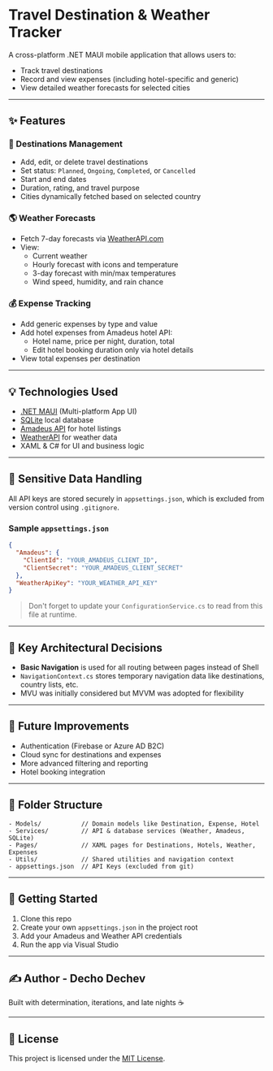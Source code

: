 # Travel Destination & Weather Tracker

A cross-platform .NET MAUI mobile application that allows users to:

- Track travel destinations
- Record and view expenses (including hotel-specific and generic)
- View detailed weather forecasts for selected cities

---

## ✨ Features

### 📍 Destinations Management

- Add, edit, or delete travel destinations
- Set status: `Planned`, `Ongoing`, `Completed`, or `Cancelled`
- Start and end dates
- Duration, rating, and travel purpose
- Cities dynamically fetched based on selected country

### 🌎 Weather Forecasts

- Fetch 7-day forecasts via [WeatherAPI.com](https://www.weatherapi.com/)
- View:
  - Current weather
  - Hourly forecast with icons and temperature
  - 3-day forecast with min/max temperatures
  - Wind speed, humidity, and rain chance

### 💰 Expense Tracking

- Add generic expenses by type and value
- Add hotel expenses from Amadeus hotel API:
  - Hotel name, price per night, duration, total
  - Edit hotel booking duration only via hotel details
- View total expenses per destination

---

## 💡 Technologies Used

- [.NET MAUI](https://learn.microsoft.com/en-us/dotnet/maui/) (Multi-platform App UI)
- [SQLite](https://learn.microsoft.com/en-us/dotnet/standard/data/sqlite/) local database
- [Amadeus API](https://developers.amadeus.com/) for hotel listings
- [WeatherAPI](https://www.weatherapi.com/) for weather data
- XAML & C# for UI and business logic

---

## 🚫 Sensitive Data Handling

All API keys are stored securely in `appsettings.json`, which is excluded from version control using `.gitignore`.

### Sample `appsettings.json`

```json
{
  "Amadeus": {
    "ClientId": "YOUR_AMADEUS_CLIENT_ID",
    "ClientSecret": "YOUR_AMADEUS_CLIENT_SECRET"
  },
  "WeatherApiKey": "YOUR_WEATHER_API_KEY"
}
```

> Don't forget to update your `ConfigurationService.cs` to read from this file at runtime.

---

## 💪 Key Architectural Decisions

- **Basic Navigation** is used for all routing between pages instead of Shell
- `NavigationContext.cs` stores temporary navigation data like destinations, country lists, etc.
- MVU was initially considered but MVVM was adopted for flexibility

---

## 📓 Future Improvements

- Authentication (Firebase or Azure AD B2C)
- Cloud sync for destinations and expenses
- More advanced filtering and reporting
- Hotel booking integration

---

## 📁 Folder Structure

```
- Models/           // Domain models like Destination, Expense, Hotel
- Services/         // API & database services (Weather, Amadeus, SQLite)
- Pages/            // XAML pages for Destinations, Hotels, Weather, Expenses
- Utils/            // Shared utilities and navigation context
- appsettings.json  // API Keys (excluded from git)
```

---

## 🚀 Getting Started

1. Clone this repo
2. Create your own `appsettings.json` in the project root
3. Add your Amadeus and Weather API credentials
4. Run the app via Visual Studio

---

## ✍️ Author - Decho Dechev

Built with determination, iterations, and late nights ☕️

---

## 📝 License

This project is licensed under the [MIT License](LICENSE).

